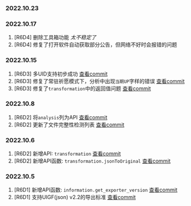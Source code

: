 ### 2022.10.23

### 2022.10.17

1. [R6D4] 删除工具箱功能 *太不稳定了*
2. [R6D4] 修复了打开软件自动获取部分公告，但网络不好时会报错的问题

### 2022.10.15

1. [R6D3] 多UID支持初步成功 [查看commit](https://github.com/AuroraZiling/genshin-pray-export/commit/756bfd704e6c32bd7650cfb78bc71d8d679c1556)
2. [R6D3] 修复了常驻祈愿模式下，分析中出现`当期UP`字样的错误 [查看commit](https://github.com/AuroraZiling/genshin-pray-export/commit/756bfd704e6c32bd7650cfb78bc71d8d679c1556)
3. [R6D3] 修复了`transformation`中的返回值问题 [查看commit](https://github.com/AuroraZiling/genshin-pray-export/commit/756bfd704e6c32bd7650cfb78bc71d8d679c1556)

### 2022.10.8

1. [R6D2] 将`analysis`列为API [查看commit](https://github.com/AuroraZiling/genshin-pray-export/commit/4fdb0261638624af8c3d5138ce2cb00a9030acb2)
2. [R6D2] 更新了文件完整性检测列表 [查看commit](https://github.com/AuroraZiling/genshin-pray-export/commit/4fdb0261638624af8c3d5138ce2cb00a9030acb2)

### 2022.10.6

1. [R6D2] 新增API: `transformation` [查看commit](https://github.com/AuroraZiling/genshin-pray-export/commit/1499c0bb9e54d3399cbeb7ebebc99222f5055585)
2. [R6D2] 新增API函数: `transformation.jsonToOriginal` [查看commit](https://github.com/AuroraZiling/genshin-pray-export/commit/1499c0bb9e54d3399cbeb7ebebc99222f5055585)

### 2022.10.5

1. [R6D1] 新增API函数: `information.get_exporter_version` [查看commit](https://github.com/AuroraZiling/genshin-pray-export/commit/3040f93abe32d5e7f29a914ae41f142f749e44d0)
2. [R6D1] 支持UIGF(json) v2.2的导出标准 [查看commit](https://github.com/AuroraZiling/genshin-pray-export/commit/3040f93abe32d5e7f29a914ae41f142f749e44d0)